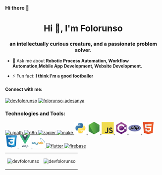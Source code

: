### Hi there 👋

<h1 align="center">Hi 👋, I'm Folorunso</h1>
<h3 align="center">an intellectually curious creature, and a passionate problem solver.</h3>


- 💬 Ask me about **Robotic Process Automation, Workflow Automation,Mobile App Development, Website Development.**

- ⚡ Fun fact: **I think I'm a good footballer**

<h4 align="left">Connect with me:</h4>
<p align="left">
<a href="https://twitter.com/devfolorunso" target="blank"><img align="center" src="https://raw.githubusercontent.com/rahuldkjain/github-profile-readme-generator/master/src/images/icons/Social/twitter.svg" alt="devfolorunso" height="30" width="40" /></a>
<a href="https://linkedin.com/in/folorunso-adesanya" target="blank"><img align="center" src="https://raw.githubusercontent.com/rahuldkjain/github-profile-readme-generator/master/src/images/icons/Social/linked-in-alt.svg" alt="folorunso-adesanya" height="30" width="40" /></a>
</p>

<h3 align="left">Technologies and Tools:</h3>
<p align="left"> 
<a href="https://www.uipath.com/" target="_blank" rel="noreferrer">
  <img src="https://logos-download.com/wp-content/uploads/2021/01/UiPath_Logo-1536x523.png" alt="uipath" height="40"/>
</a>
<a href="https://n8n.io/" target="_blank" rel="noreferrer">
  <img src="https://avatars.githubusercontent.com/u/45487711?s=200&v=4" alt="n8n" width="40" height="40"/>
</a>
<a href="https://zapier.com/" target="_blank" rel="noreferrer">
  <img src="https://cdn.worldvectorlogo.com/logos/zapier.svg" alt="zapier" width="40" height="40"/>
</a>
<a href="https://www.make.com/" target="_blank" rel="noreferrer">
  <img src="https://www.make.com/logos/make-logo-text-rgb.svg" alt="make" width="40" height="40"/>
</a>
<a href="https://www.python.org/" target="_blank" rel="noreferrer">
  <img src="https://raw.githubusercontent.com/devicons/devicon/master/icons/python/python-original.svg" alt="python" width="40" height="40"/>
</a>
<a href="https://nodejs.org/" target="_blank" rel="noreferrer">
  <img src="https://raw.githubusercontent.com/devicons/devicon/master/icons/nodejs/nodejs-original.svg" alt="nodejs" width="40" height="40"/>
</a>
<a href="https://developer.mozilla.org/en-US/docs/Web/JavaScript" target="_blank" rel="noreferrer">
  <img src="https://raw.githubusercontent.com/devicons/devicon/master/icons/javascript/javascript-original.svg" alt="javascript" width="40" height="40"/>
</a>
<a href="https://www.w3schools.com/cs/" target="_blank" rel="noreferrer">
  <img src="https://raw.githubusercontent.com/devicons/devicon/master/icons/csharp/csharp-original.svg" alt="csharp" width="40" height="40"/>
</a>
<a href="https://www.php.net" target="_blank" rel="noreferrer">
  <img src="https://raw.githubusercontent.com/devicons/devicon/master/icons/php/php-original.svg" alt="php" width="40" height="40"/>
</a>
<a href="https://developer.mozilla.org/en-US/docs/Web/HTML" target="_blank" rel="noreferrer">
  <img src="https://raw.githubusercontent.com/devicons/devicon/master/icons/html5/html5-original.svg" alt="html" width="40" height="40"/>
</a>
<a href="https://developer.mozilla.org/en-US/docs/Web/CSS" target="_blank" rel="noreferrer">
  <img src="https://raw.githubusercontent.com/devicons/devicon/master/icons/css3/css3-original.svg" alt="css" width="40" height="40"/>
</a>
<a href="https://vuejs.org/" target="_blank" rel="noreferrer">
  <img src="https://raw.githubusercontent.com/devicons/devicon/master/icons/vuejs/vuejs-original-wordmark.svg" alt="vuejs" width="40" height="40"/>
</a>
<a href="https://www.mysql.com/" target="_blank" rel="noreferrer">
  <img src="https://raw.githubusercontent.com/devicons/devicon/master/icons/mysql/mysql-original-wordmark.svg" alt="mysql" width="40" height="40"/>
</a>
<a href="https://flutter.dev" target="_blank" rel="noreferrer">
  <img src="https://www.vectorlogo.zone/logos/flutterio/flutterio-icon.svg" alt="flutter" width="40" height="40"/>
</a>
<a href="https://firebase.google.com/" target="_blank" rel="noreferrer">
  <img src="https://www.vectorlogo.zone/logos/firebase/firebase-icon.svg" alt="firebase" width="40" height="40"/>
</a>


</p>
</p>


<table>
 <tr>
  <td><p><img align="center" src="https://github-readme-stats.vercel.app/api?username=devfolorunso&show_icons=true&locale=en&theme=onedark" alt="devfolorunso" /></p></td> 
  <td><p><img align="center" src="https://github-readme-streak-stats.herokuapp.com/?user=devfolorunso&theme=onedark" alt="devfolorunso" /></p></td>
 </tr>
</table>
